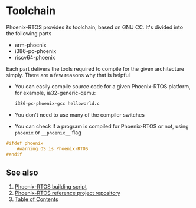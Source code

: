 # Toolchain

Phoenix-RTOS provides its toolchain, based on GNU CC. It's divided into the following parts

- arm-phoenix
- i386-pc-phoenix
- riscv64-phoenix

Each part delivers the tools required to compile for the given architecture simply.
There are a few reasons why that is helpful

- You can easily compile source code for a given Phoenix-RTOS platform, for example, ia32-generic-qemu:

  ```bash
  i386-pc-phoenix-gcc helloworld.c
  ```

- You don't need to use many of the compiler switches

- You can check if a program is compiled for Phoenix-RTOS or not, using `phoenix` or `__phoenix__` flag

```c
#ifdef phoenix
    #warning OS is Phoenix-RTOS
#endif
```

## See also

1. [Phoenix-RTOS building script](script.md)
2. [Phoenix-RTOS reference project repository](project.md)
3. [Table of Contents](../README.md)

